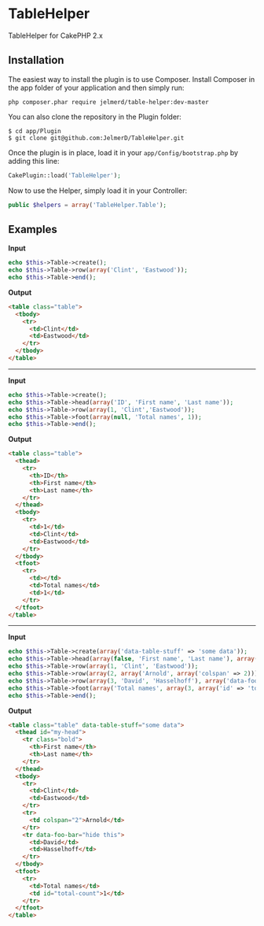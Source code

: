 TableHelper
===========

TableHelper for CakePHP 2.x

Installation
------------

The easiest way to install the plugin is to use Composer.
Install Composer in the app folder of your application and then simply run:

```
php composer.phar require jelmerd/table-helper:dev-master
```

You can also clone the repository in the Plugin folder:

```
$ cd app/Plugin
$ git clone git@github.com:JelmerD/TableHelper.git
```

Once the plugin is in place, load it in your `app/Config/bootstrap.php` by adding this line:

```php
CakePlugin::load('TableHelper');
```

Now to use the Helper, simply load it in your Controller:

```php
public $helpers = array('TableHelper.Table');
```

Examples
--------

**Input**

```PHP
echo $this->Table->create();
echo $this->Table->row(array('Clint', 'Eastwood'));
echo $this->Table->end();
```

**Output**

```Html
<table class="table">
  <tbody>
    <tr>
      <td>Clint</td>
      <td>Eastwood</td>
    </tr>
  </tbody>
</table>
```

---

**Input**

```PHP
echo $this->Table->create();
echo $this->Table->head(array('ID', 'First name', 'Last name'));
echo $this->Table->row(array(1, 'Clint','Eastwood'));
echo $this->Table->foot(array(null, 'Total names', 1));
echo $this->Table->end();
```

**Output**

```Html
<table class="table">
  <thead>
    <tr>
      <th>ID</th>
      <th>First name</th>
      <th>Last name</th>
    </tr>
  </thead>
  <tbody>
    <tr>
      <td>1</td>
      <td>Clint</td>
      <td>Eastwood</td>
    </tr>
  </tbody>
  <tfoot>
    <tr>
      <td></td>
      <td>Total names</td>
      <td>1</td>
    </tr>
  </tfoot>
</table>
```

---

**Input**

```PHP
echo $this->Table->create(array('data-table-stuff' => 'some data'));
echo $this->Table->head(array(false, 'First name', 'Last name'), array('class' => 'bold'), array('id' => 'my-head'));
echo $this->Table->row(array(1, 'Clint', 'Eastwood'));
echo $this->Table->row(array(2, array('Arnold', array('colspan' => 2))));
echo $this->Table->row(array(3, 'David', 'Hasselhoff'), array('data-foo-bar' => 'hide this'));
echo $this->Table->foot(array('Total names', array(3, array('id' => 'total-count'))));
echo $this->Table->end();
```

**Output**

```Html
<table class="table" data-table-stuff="some data">
  <thead id="my-head">
    <tr class="bold">
      <th>First name</th>
      <th>Last name</th>
    </tr>
  </thead>
  <tbody>
    <tr>
      <td>Clint</td>
      <td>Eastwood</td>
    </tr>
    <tr>
      <td colspan="2">Arnold</td>
    </tr>
    <tr data-foo-bar="hide this">
      <td>David</td>
      <td>Hasselhoff</td>
    </tr>
  </tbody>
  <tfoot>
    <tr>
      <td>Total names</td>
      <td id="total-count">1</td>
    </tr>
  </tfoot>
</table>
```

